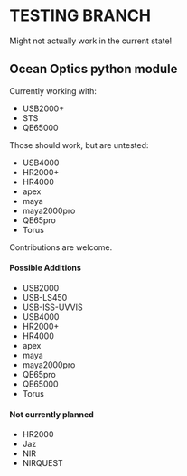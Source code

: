 
# TESTING BRANCH

Might not actually work in the current state!

## Ocean Optics python module

Currently working with:

* USB2000+
* STS
* QE65000

Those should work, but are untested:

* USB4000
* HR2000+
* HR4000
* apex
* maya
* maya2000pro
* QE65pro
* Torus

Contributions are welcome.

#### Possible Additions

* USB2000
* USB-LS450
* USB-ISS-UVVIS
* USB4000
* HR2000+
* HR4000
* apex
* maya
* maya2000pro
* QE65pro
* QE65000 
* Torus

#### Not currently planned

* HR2000
* Jaz
* NIR 
* NIRQUEST
